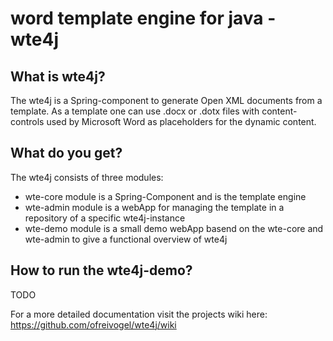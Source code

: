 # word template engine for java - wte4j

## What is wte4j?
The wte4j is a Spring-component to generate Open XML documents from a template.
As a template one can use .docx or .dotx files with content-controls used by Microsoft Word as placeholders for the dynamic content.

## What do you get?
The wte4j consists of three modules:

- wte-core module is a Spring-Component and is the template engine
- wte-admin module is a webApp for managing the template in a repository of a specific wte4j-instance
- wte-demo module is a small demo webApp basend on the wte-core and wte-admin to give a functional overview of wte4j

## How to run the wte4j-demo?
TODO


For a more detailed documentation visit the projects wiki here: https://github.com/ofreivogel/wte4j/wiki
